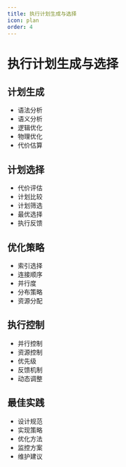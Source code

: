 ```yaml
---
title: 执行计划生成与选择
icon: plan
order: 4
---
```


# 执行计划生成与选择

## 计划生成
- 语法分析
- 语义分析
- 逻辑优化
- 物理优化
- 代价估算

## 计划选择
- 代价评估
- 计划比较
- 计划筛选
- 最优选择
- 执行反馈

## 优化策略
- 索引选择
- 连接顺序
- 并行度
- 分布策略
- 资源分配

## 执行控制
- 并行控制
- 资源控制
- 优先级
- 反馈机制
- 动态调整

## 最佳实践
- 设计规范
- 实现策略
- 优化方法
- 监控方案
- 维护建议
